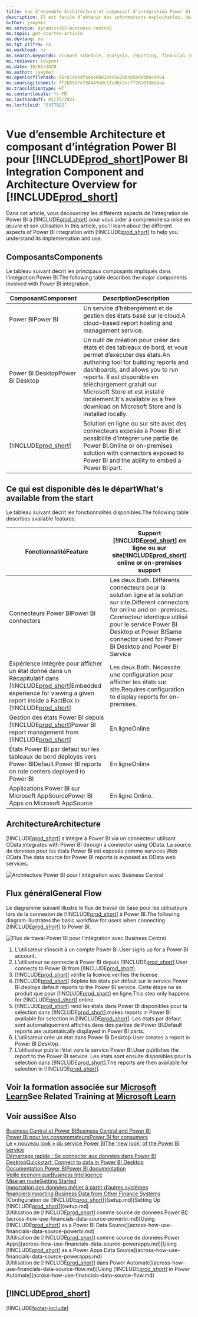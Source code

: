 ```yaml
---
title: Vue d’ensemble Architecture et composant d’intégration Power BI pour Business Central| Microsoft Docs
description: Il est facile d’obtenir des informations exploitables, de la veille économique et des KPI de vos applications Business Central pour Power BI.
author: jswymer
ms.service: dynamics365-business-central
ms.topic: get-started-article
ms.devlang: na
ms.tgt_pltfrm: na
ms.workload: na
ms.search.keywords: account schedule, analysis, reporting, financial report, business intelligence, KPI
ms.reviewer: edupont
ms.date: 10/01/2020
ms.author: jswymer
ms.openlocfilehash: d6c01d95dfaebe6682c4c5e20bc85bdebb0c9b54
ms.sourcegitcommit: ff2b55b7e790447e0c1fcd5c2ec7f7610338ebaa
ms.translationtype: HT
ms.contentlocale: fr-FR
ms.lasthandoff: 02/15/2021
ms.locfileid: "5377922"
---
```

# <a name="power-bi-integration-component-and-architecture-overview-for-prod_short"></a><span data-ttu-id="b79a1-103">Vue d’ensemble Architecture et composant d’intégration Power BI pour [!INCLUDE[prod_short](includes/prod_short.md)]</span><span class="sxs-lookup"><span data-stu-id="b79a1-103">Power BI Integration Component and Architecture Overview for [!INCLUDE[prod_short](includes/prod_short.md)]</span></span>

<span data-ttu-id="b79a1-104">Dans cet article, vous découvrirez les différents aspects de l’intégration de Power BI à [!INCLUDE[prod_short](includes/prod_short.md)] pour vous aider à comprendre sa mise en œuvre et son utilisation.</span><span class="sxs-lookup"><span data-stu-id="b79a1-104">In this article, you'll learn about the different aspects of Power BI integration with [!INCLUDE[prod_short](includes/prod_short.md)] to help you understand its implementation and use.</span></span>

## <a name="components"></a><span data-ttu-id="b79a1-105">Composants</span><span class="sxs-lookup"><span data-stu-id="b79a1-105">Components</span></span>

<span data-ttu-id="b79a1-106">Le tableau suivant décrit les principaux composants impliqués dans l’intégration Power BI.</span><span class="sxs-lookup"><span data-stu-id="b79a1-106">The following table describes the major components involved with Power BI integration.</span></span>

|<span data-ttu-id="b79a1-107">Composant</span><span class="sxs-lookup"><span data-stu-id="b79a1-107">Component</span></span>|<span data-ttu-id="b79a1-108">Description</span><span class="sxs-lookup"><span data-stu-id="b79a1-108">Description</span></span>|
|---------|-----------|
|<span data-ttu-id="b79a1-109">Power BI</span><span class="sxs-lookup"><span data-stu-id="b79a1-109">Power BI</span></span>|<span data-ttu-id="b79a1-110">Un service d’hébergement et de gestion des états basé sur le cloud.</span><span class="sxs-lookup"><span data-stu-id="b79a1-110">A cloud-based report hosting and management service.</span></span>|
|<span data-ttu-id="b79a1-111">Power BI Desktop</span><span class="sxs-lookup"><span data-stu-id="b79a1-111">Power BI Desktop</span></span>|<span data-ttu-id="b79a1-112">Un outil de création pour créer des états et des tableaux de bord, et vous permet d’exécuter des états.</span><span class="sxs-lookup"><span data-stu-id="b79a1-112">An authoring tool for building reports and dashboards, and allows you to run reports.</span></span> <span data-ttu-id="b79a1-113">Il est disponible en téléchargement gratuit sur Microsoft Store et est installé localement.</span><span class="sxs-lookup"><span data-stu-id="b79a1-113">It's available as a free download on Microsoft Store and is installed locally.</span></span>|
|[!INCLUDE[prod_short](includes/prod_short.md)]|<span data-ttu-id="b79a1-114">Solution en ligne ou sur site avec des connecteurs exposés à Power BI et possibilité d’intégrer une partie de Power BI.</span><span class="sxs-lookup"><span data-stu-id="b79a1-114">Online or on-premises solution with connectors exposed to Power BI and the ability to embed a Power BI part.</span></span>|

## <a name="whats-available-from-the-start"></a><span data-ttu-id="b79a1-115">Ce qui est disponible dès le départ</span><span class="sxs-lookup"><span data-stu-id="b79a1-115">What's available from the start</span></span>

<span data-ttu-id="b79a1-116">Le tableau suivant décrit les fonctionnalités disponibles.</span><span class="sxs-lookup"><span data-stu-id="b79a1-116">The following table describes available features.</span></span>

|<span data-ttu-id="b79a1-117">Fonctionnalité</span><span class="sxs-lookup"><span data-stu-id="b79a1-117">Feature</span></span>|<span data-ttu-id="b79a1-118">Support [!INCLUDE[prod_short](includes/prod_short.md)] en ligne ou sur site</span><span class="sxs-lookup"><span data-stu-id="b79a1-118">[!INCLUDE[prod_short](includes/prod_short.md)] online or on-premises support</span></span>|
|-------|---------------------|
|<span data-ttu-id="b79a1-119">Connecteurs Power BI</span><span class="sxs-lookup"><span data-stu-id="b79a1-119">Power BI connectors</span></span>|<span data-ttu-id="b79a1-120">Les deux.</span><span class="sxs-lookup"><span data-stu-id="b79a1-120">Both.</span></span> <span data-ttu-id="b79a1-121">Différents connecteurs pour la solution ligne et la solution sur site.</span><span class="sxs-lookup"><span data-stu-id="b79a1-121">Different connectors for online and on-premises.</span></span> <span data-ttu-id="b79a1-122">Connecteur identique utilisé pour le service Power BI Desktop et Power BI</span><span class="sxs-lookup"><span data-stu-id="b79a1-122">Same connector used for Power BI Desktop and Power BI Service</span></span> |
|<span data-ttu-id="b79a1-123">Expérience intégrée pour afficher un état donné dans un Récapitulatif dans [!INCLUDE[prod_short](includes/prod_short.md)]</span><span class="sxs-lookup"><span data-stu-id="b79a1-123">Embedded experience for viewing a given report inside a FactBox in [!INCLUDE[prod_short](includes/prod_short.md)]</span></span>|<span data-ttu-id="b79a1-124">Les deux.</span><span class="sxs-lookup"><span data-stu-id="b79a1-124">Both.</span></span> <span data-ttu-id="b79a1-125">Nécessite une configuration pour afficher les états sur site.</span><span class="sxs-lookup"><span data-stu-id="b79a1-125">Requires configuration to display reports for on-premises.</span></span>|
|<span data-ttu-id="b79a1-126">Gestion des états Power BI depuis [!INCLUDE[prod_short](includes/prod_short.md)]</span><span class="sxs-lookup"><span data-stu-id="b79a1-126">Power BI report management from [!INCLUDE[prod_short](includes/prod_short.md)]</span></span>|<span data-ttu-id="b79a1-127">En ligne</span><span class="sxs-lookup"><span data-stu-id="b79a1-127">Online</span></span>|
|<span data-ttu-id="b79a1-128">États Power BI par défaut sur les tableaux de bord déployés vers Power BI</span><span class="sxs-lookup"><span data-stu-id="b79a1-128">Default Power BI reports on role centers deployed to Power BI</span></span>|<span data-ttu-id="b79a1-129">En ligne</span><span class="sxs-lookup"><span data-stu-id="b79a1-129">Online</span></span>|
|<span data-ttu-id="b79a1-130">Applications Power BI sur Microsoft AppSource</span><span class="sxs-lookup"><span data-stu-id="b79a1-130">Power BI Apps on Microsoft AppSource</span></span>|<span data-ttu-id="b79a1-131">En ligne.</span><span class="sxs-lookup"><span data-stu-id="b79a1-131">Online.</span></span>|

## <a name="architecture"></a><span data-ttu-id="b79a1-132">Architecture</span><span class="sxs-lookup"><span data-stu-id="b79a1-132">Architecture</span></span>

[!INCLUDE[prod_short](includes/prod_short.md)] <span data-ttu-id="b79a1-133">s’intègre à Power BI via un connecteur utilisant OData.</span><span class="sxs-lookup"><span data-stu-id="b79a1-133">integrates with Power BI through a connector using OData.</span></span> <span data-ttu-id="b79a1-134">La source de données pour les états Power BI est exposée comme services Web OData.</span><span class="sxs-lookup"><span data-stu-id="b79a1-134">The data source for Power BI reports is exposed as OData web services.</span></span>

![Architecture Power BI pour l’intégration avec Business Central](./media/power-bi-architecture.png)

## <a name="general-flow"></a><span data-ttu-id="b79a1-136">Flux général</span><span class="sxs-lookup"><span data-stu-id="b79a1-136">General Flow</span></span>

<span data-ttu-id="b79a1-137">Le diagramme suivant illustre le flux de travail de base pour les utilisateurs lors de la connexion de [!INCLUDE[prod_short](includes/prod_short.md)] à Power BI.</span><span class="sxs-lookup"><span data-stu-id="b79a1-137">The following diagram illustrates the basic workflow for users when connecting [!INCLUDE[prod_short](includes/prod_short.md)] to Power BI.</span></span>

![Flux de travai Power BI pour l’intégration avec Business Central](./media/power-bi-flow.png)

1. <span data-ttu-id="b79a1-139">L’utilisateur s’inscrit à un compte Power BI.</span><span class="sxs-lookup"><span data-stu-id="b79a1-139">User signs up for a Power BI account.</span></span>
2. <span data-ttu-id="b79a1-140">L’utilisateur se connecte à Power BI depuis [!INCLUDE[prod_short](includes/prod_short.md)].</span><span class="sxs-lookup"><span data-stu-id="b79a1-140">User connects to Power BI from [!INCLUDE[prod_short](includes/prod_short.md)].</span></span>
3. [!INCLUDE[prod_short](includes/prod_short.md)] <span data-ttu-id="b79a1-141">vérifie la licence.</span><span class="sxs-lookup"><span data-stu-id="b79a1-141">verifies the license.</span></span>
4. [!INCLUDE[prod_short](includes/prod_short.md)] <span data-ttu-id="b79a1-142">déploie les états par défaut sur le service Power BI.</span><span class="sxs-lookup"><span data-stu-id="b79a1-142">deploys default reports to the Power BI service.</span></span> <span data-ttu-id="b79a1-143">Cette étape ne se produit que pour [!INCLUDE[prod_short](includes/prod_short.md)] en ligne.</span><span class="sxs-lookup"><span data-stu-id="b79a1-143">This step only happens for [!INCLUDE[prod_short](includes/prod_short.md)] online.</span></span>
5. [!INCLUDE[prod_short](includes/prod_short.md)] <span data-ttu-id="b79a1-144">rend les états dans Power BI disponibles pour la sélection dans [!INCLUDE[prod_short](includes/prod_short.md)].</span><span class="sxs-lookup"><span data-stu-id="b79a1-144">makes reports in Power BI available for selection in [!INCLUDE[prod_short](includes/prod_short.md)].</span></span> <span data-ttu-id="b79a1-145">Les états par défaut sont automatiquement affichés dans des parties de Power BI.</span><span class="sxs-lookup"><span data-stu-id="b79a1-145">Default reports are automatically displayed in Power BI parts.</span></span>
6. <span data-ttu-id="b79a1-146">L’utilisateur crée un état dans Power BI Desktop.</span><span class="sxs-lookup"><span data-stu-id="b79a1-146">User creates a report in Power BI Desktop.</span></span>
7. <span data-ttu-id="b79a1-147">L’utilisateur publie l’état vers le service Power BI.</span><span class="sxs-lookup"><span data-stu-id="b79a1-147">User publishes the report to the Power BI service.</span></span> <span data-ttu-id="b79a1-148">Les états sont ensuite disponibles pour la sélection dans [!INCLUDE[prod_short](includes/prod_short.md)].</span><span class="sxs-lookup"><span data-stu-id="b79a1-148">The reports are then available for selection in [!INCLUDE[prod_short](includes/prod_short.md)].</span></span>

## <a name="see-related-training-at-microsoft-learn"></a><span data-ttu-id="b79a1-149">Voir la formation associée sur [Microsoft Learn](/learn/modules/configure-powerbi-excel-dynamics-365-business-central/index)</span><span class="sxs-lookup"><span data-stu-id="b79a1-149">See Related Training at [Microsoft Learn](/learn/modules/configure-powerbi-excel-dynamics-365-business-central/index)</span></span>

## <a name="see-also"></a><span data-ttu-id="b79a1-150">Voir aussi</span><span class="sxs-lookup"><span data-stu-id="b79a1-150">See Also</span></span>

[<span data-ttu-id="b79a1-151">Business Central et Power BI</span><span class="sxs-lookup"><span data-stu-id="b79a1-151">Business Central and Power BI</span></span>](admin-powerbi.md)  
[<span data-ttu-id="b79a1-152">Power BI pour les consommateurs</span><span class="sxs-lookup"><span data-stu-id="b79a1-152">Power BI for consumers</span></span>](/power-bi/consumer/end-user-consumer)  
[<span data-ttu-id="b79a1-153">Le « nouveau look » du service Power BI</span><span class="sxs-lookup"><span data-stu-id="b79a1-153">The 'new look' of the Power BI service</span></span>](/power-bi/service-new-look)  
[<span data-ttu-id="b79a1-154">Démarrage rapide : Se connecter aux données dans Power BI Desktop</span><span class="sxs-lookup"><span data-stu-id="b79a1-154">Quickstart: Connect to data in Power BI Desktop</span></span>](/power-bi/desktop-quickstart-connect-to-data)  
[<span data-ttu-id="b79a1-155">Documentation Power BI</span><span class="sxs-lookup"><span data-stu-id="b79a1-155">Power BI documentation</span></span>](/power-bi/)  
[<span data-ttu-id="b79a1-156">Veille économique</span><span class="sxs-lookup"><span data-stu-id="b79a1-156">Business Intelligence</span></span>](bi.md)  
[<span data-ttu-id="b79a1-157">Mise en route</span><span class="sxs-lookup"><span data-stu-id="b79a1-157">Getting Started</span></span>](product-get-started.md)  
[<span data-ttu-id="b79a1-158">Importation des données métier à partir d’autres systèmes financiers</span><span class="sxs-lookup"><span data-stu-id="b79a1-158">Importing Business Data from Other Finance Systems</span></span>](across-import-data-configuration-packages.md)  
<span data-ttu-id="b79a1-159">[Configuration de [!INCLUDE[prod_short](includes/prod_short.md)]](setup.md)</span><span class="sxs-lookup"><span data-stu-id="b79a1-159">[Setting Up [!INCLUDE[prod_short](includes/prod_short.md)]](setup.md)</span></span>  
<span data-ttu-id="b79a1-160">[Utilisation de [!INCLUDE[prod_short](includes/prod_short.md)] comme source de données Power BI](across-how-use-financials-data-source-powerbi.md)</span><span class="sxs-lookup"><span data-stu-id="b79a1-160">[Using [!INCLUDE[prod_short](includes/prod_short.md)] as a Power BI Data Source](across-how-use-financials-data-source-powerbi.md)</span></span>  
<span data-ttu-id="b79a1-161">[Utilisation de [!INCLUDE[prod_short](includes/prod_short.md)] comme source de données Power Apps](across-how-use-financials-data-source-powerapps.md)</span><span class="sxs-lookup"><span data-stu-id="b79a1-161">[Using [!INCLUDE[prod_short](includes/prod_short.md)] as a Power Apps Data Source](across-how-use-financials-data-source-powerapps.md)</span></span>  
<span data-ttu-id="b79a1-162">[Utilisation de [!INCLUDE[prod_short](includes/prod_short.md)] dans Power Automate](across-how-use-financials-data-source-flow.md)</span><span class="sxs-lookup"><span data-stu-id="b79a1-162">[Using [!INCLUDE[prod_short](includes/prod_short.md)] in Power Automate](across-how-use-financials-data-source-flow.md)</span></span>  

## [!INCLUDE[prod_short](includes/free_trial_md.md)]  


[!INCLUDE[footer-include](includes/footer-banner.md)]